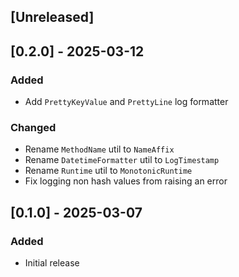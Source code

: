 ## [Unreleased]

## [0.2.0] - 2025-03-12
### Added
- Add `PrettyKeyValue` and `PrettyLine` log formatter
### Changed
- Rename `MethodName` util to `NameAffix`
- Rename `DatetimeFormatter` util to `LogTimestamp`
- Rename `Runtime` util to `MonotonicRuntime`
- Fix logging non hash values from raising an error

## [0.1.0] - 2025-03-07
### Added
- Initial release
